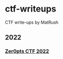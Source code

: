 # ctf-writeups
CTF write-ups by MatRush
## 2022
### [Zer0pts CTF 2022](https://2022.ctf.zer0pts.com/)

